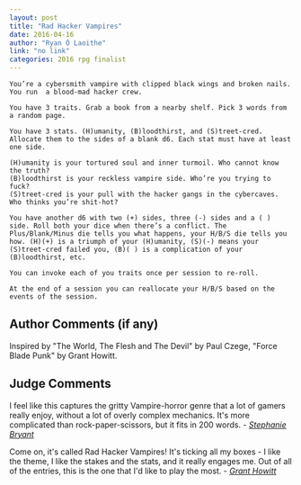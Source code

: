 ```yaml
---
layout: post
title: "Rad Hacker Vampires"
date: 2016-04-16
author: "Ryan Ó Laoithe"
link: "no link"
categories: 2016 rpg finalist
---
```

```
You’re a cybersmith vampire with clipped black wings and broken nails. You run  a blood-mad hacker crew.

You have 3 traits. Grab a book from a nearby shelf. Pick 3 words from a random page. 

You have 3 stats. (H)umanity, (B)loodthirst, and (S)treet-cred. Allocate them to the sides of a blank d6. Each stat must have at least one side.

(H)umanity is your tortured soul and inner turmoil. Who cannot know the truth?
(B)loodthirst is your reckless vampire side. Who’re you trying to fuck?
(S)treet-cred is your pull with the hacker gangs in the cybercaves. Who thinks you’re shit-hot?

You have another d6 with two (+) sides, three (-) sides and a ( ) side. Roll both your dice when there’s a conflict. The Plus/Blank/Minus die tells you what happens, your H/B/S die tells you how. (H)(+) is a triumph of your (H)umanity, (S)(-) means your (S)treet-cred failed you, (B)( ) is a complication of your (B)loodthirst, etc.
 
You can invoke each of you traits once per session to re-roll.

At the end of a session you can reallocate your H/B/S based on the events of the session.
```
## Author Comments (if any)

Inspired by "The World, The Flesh and The Devil" by Paul Czege, "Force Blade Punk" by Grant Howitt. 

## Judge Comments
I feel like this captures the gritty Vampire-horror genre that a lot of gamers really enjoy, without a lot of overly complex mechanics. It's more complicated than rock-paper-scissors, but it fits in 200 words. - [_Stephanie Bryant_]({{site.baseurl}}/judges)

Come on, it's called Rad Hacker Vampires! It's ticking all my boxes - I like the theme, I like the stakes and the stats, and it really engages me. Out of all of the entries, this is the one that I'd like to play the most. - [_Grant Howitt_]({{site.baseurl}}/judges)
